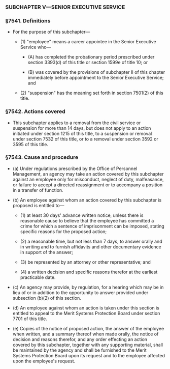 ### SUBCHAPTER V—SENIOR EXECUTIVE SERVICE

### §7541. Definitions
* For the purpose of this subchapter—

  * (1) "employee" means a career appointee in the Senior Executive Service who—

    * (A) has completed the probationary period prescribed under section 3393(d) of this title or section 1599e of title 10; or

    * (B) was covered by the provisions of subchapter II of this chapter immediately before appointment to the Senior Executive Service; and


  * (2) "suspension" has the meaning set forth in section 7501(2) of this title.

### §7542. Actions covered
* This subchapter applies to a removal from the civil service or suspension for more than 14 days, but does not apply to an action initiated under section 1215 of this title, to a suspension or removal under section 7532 of this title, or to a removal under section 3592 or 3595 of this title.

### §7543. Cause and procedure
* (a) Under regulations prescribed by the Office of Personnel Management, an agency may take an action covered by this subchapter against an employee only for misconduct, neglect of duty, malfeasance, or failure to accept a directed reassignment or to accompany a position in a transfer of function.

* (b) An employee against whom an action covered by this subchapter is proposed is entitled to—

  * (1) at least 30 days' advance written notice, unless there is reasonable cause to believe that the employee has committed a crime for which a sentence of imprisonment can be imposed, stating specific reasons for the proposed action;

  * (2) a reasonable time, but not less than 7 days, to answer orally and in writing and to furnish affidavits and other documentary evidence in support of the answer;

  * (3) be represented by an attorney or other representative; and

  * (4) a written decision and specific reasons therefor at the earliest practicable date.


* (c) An agency may provide, by regulation, for a hearing which may be in lieu of or in addition to the opportunity to answer provided under subsection (b)(2) of this section.

* (d) An employee against whom an action is taken under this section is entitled to appeal to the Merit Systems Protection Board under section 7701 of this title.

* (e) Copies of the notice of proposed action, the answer of the employee when written, and a summary thereof when made orally, the notice of decision and reasons therefor, and any order effecting an action covered by this subchapter, together with any supporting material, shall be maintained by the agency and shall be furnished to the Merit Systems Protection Board upon its request and to the employee affected upon the employee's request.